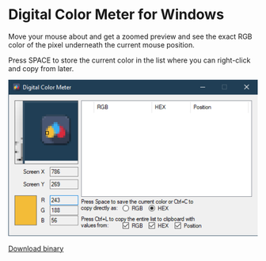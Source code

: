 # Digital Color Meter for Windows

Move your mouse about and get a zoomed preview and see the exact RGB color of the pixel underneath the current mouse position.

Press SPACE to store the current color in the list where you can right-click and copy from later.

![Screenshot of Digital Color Meter](https://github.com/actapia/dcm/raw/master/screenshot.png)

[Download binary](https://github.com/actapia/dcm/releases/download/v1.2-noyce/dcm.exe)
